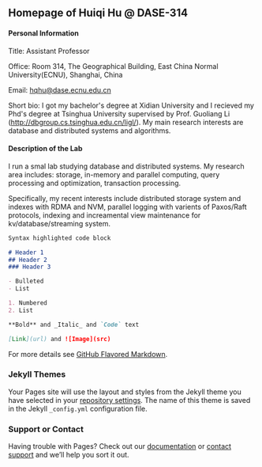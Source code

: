 ## Homepage of  Huiqi Hu @ DASE-314

#### Personal Information
Title: Assistant Professor

Office: Room 314, The Geographical Building, East China Normal University(ECNU), Shanghai, China

Email: hqhu@dase.ecnu.edu.cn

Short bio: I got my bachelor's degree at Xidian University and I recieved my Phd's degree at Tsinghua University supervised by Prof. Guoliang Li (<http://dbgroup.cs.tsinghua.edu.cn/ligl/>). My main research interests are database and distributed systems and algorithms.


#### Description of the Lab

I run a smal lab studying database and distributed systems. My research area includes: storage, in-memory and parallel computing,  query processing and optimization, transaction processing.

Specifically, my recent interests include distributed storage system and indexes with RDMA and NVM, parallel logging with varients of Paxos/Raft protocols, indexing and increamental view maintenance for kv/database/streaming system.  


```markdown
Syntax highlighted code block

# Header 1
## Header 2
### Header 3

- Bulleted
- List

1. Numbered
2. List

**Bold** and _Italic_ and `Code` text

[Link](url) and ![Image](src)
```

For more details see [GitHub Flavored Markdown](https://guides.github.com/features/mastering-markdown/).

### Jekyll Themes

Your Pages site will use the layout and styles from the Jekyll theme you have selected in your [repository settings](https://github.com/dase314ecnu/huiqihu.github.io/settings). The name of this theme is saved in the Jekyll `_config.yml` configuration file.

### Support or Contact

Having trouble with Pages? Check out our [documentation](https://help.github.com/categories/github-pages-basics/) or [contact support](https://github.com/contact) and we’ll help you sort it out.
